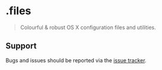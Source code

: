 # .files

> Colourful &amp; robust OS X configuration files and utilities.


## Support

Bugs and issues should be reported via the [issue tracker][issue_tracker].

<!--
||
|| <External_links>
||
l'-->
[issue_tracker]: http://github.com/adriancmiranda/dotfiles/issues "Issue tracker"
[vim_ink]: http://vim.ink/ 
[vim_resources]: https://github.com/magnunleno/vim-resources
